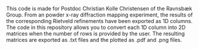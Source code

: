This code is made for Postdoc Christian Kolle Christensen of the Ravnsbæk Group.
From an powder x-ray diffraction mapping experiment, the results of the
corresponding Rietveld refinements have been exported as 1D columns.
The code in this repository allows you to convert each 1D column into 2D
matrices when the number of rows is provided by the user. The resulting matrices
are exported as .txt files and the plotted as .pdf and .png files.
